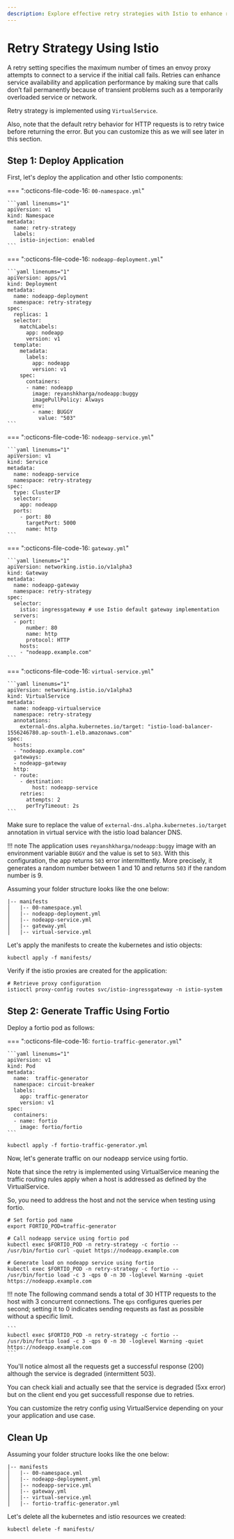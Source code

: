 ```yaml
---
description: Explore effective retry strategies with Istio to enhance reliability and performance. Learn how to optimize retries for smoother operations.
---
```


# Retry Strategy Using Istio

A retry setting specifies the maximum number of times an envoy proxy attempts to connect to a service if the initial call fails. Retries can enhance service availability and application performance by making sure that calls don’t fail permanently because of transient problems such as a temporarily overloaded service or network.

Retry strategy is implemented using `VirtualService`.

Also, note that the default retry behavior for HTTP requests is to retry twice before returning the error. But you can customize this as we will see later in this section.



## Step 1: Deploy Application

First, let's deploy the application and other Istio components:

=== ":octicons-file-code-16: `00-namespace.yml`"

    ```yaml linenums="1"
    apiVersion: v1
    kind: Namespace
    metadata:
      name: retry-strategy
      labels:
        istio-injection: enabled
    ```

=== ":octicons-file-code-16: `nodeapp-deployment.yml`"

    ```yaml linenums="1"
    apiVersion: apps/v1
    kind: Deployment
    metadata:
      name: nodeapp-deployment
      namespace: retry-strategy
    spec:
      replicas: 1
      selector:
        matchLabels:
          app: nodeapp
          version: v1
      template:
        metadata:
          labels:
            app: nodeapp
            version: v1
        spec:
          containers:
          - name: nodeapp
            image: reyanshkharga/nodeapp:buggy
            imagePullPolicy: Always
            env:
            - name: BUGGY
              value: "503"
    ```

=== ":octicons-file-code-16: `nodeapp-service.yml`"

    ```yaml linenums="1"
    apiVersion: v1
    kind: Service
    metadata:
      name: nodeapp-service
      namespace: retry-strategy
    spec:
      type: ClusterIP
      selector:
        app: nodeapp
      ports:
        - port: 80
          targetPort: 5000
          name: http
    ```

=== ":octicons-file-code-16: `gateway.yml`"

    ```yaml linenums="1"
    apiVersion: networking.istio.io/v1alpha3
    kind: Gateway
    metadata:
      name: nodeapp-gateway
      namespace: retry-strategy
    spec: 
      selector:
        istio: ingressgateway # use Istio default gateway implementation
      servers:
      - port:
          number: 80
          name: http
          protocol: HTTP
        hosts:
        - "nodeapp.example.com"
    ```

=== ":octicons-file-code-16: `virtual-service.yml`"

    ```yaml linenums="1"
    apiVersion: networking.istio.io/v1alpha3
    kind: VirtualService
    metadata:
      name: nodeapp-virtualservice
      namespace: retry-strategy
      annotations:
        external-dns.alpha.kubernetes.io/target: "istio-load-balancer-1556246780.ap-south-1.elb.amazonaws.com"
    spec: 
      hosts:
      - "nodeapp.example.com"
      gateways:
      - nodeapp-gateway
      http:
      - route:
        - destination:
            host: nodeapp-service
        retries:
          attempts: 2
          perTryTimeout: 2s
    ```

Make sure to replace the value of `external-dns.alpha.kubernetes.io/target` annotation in virtual service with the istio load balancer DNS.


!!! note
    The application uses `reyanshkharga/nodeapp:buggy` image with an environment variable `BUGGY` and the value is set to `503`. With this configuration, the app returns `503` error intermittently. More precisely, it generates a random number between 1 and 10 and returns `503` if the random number is 9.


Assuming your folder structure looks like the one below:

```
|-- manifests
│   |-- 00-namespace.yml
│   |-- nodeapp-deployment.yml
│   |-- nodeapp-service.yml
│   |-- gateway.yml
│   |-- virtual-service.yml
```

Let's apply the manifests to create the kubernetes and istio objects:

```
kubectl apply -f manifests/
```

Verify if the istio proxies are created for the application:

```
# Retrieve proxy configuration
istioctl proxy-config routes svc/istio-ingressgateway -n istio-system
```



## Step 2: Generate Traffic Using Fortio

Deploy a fortio pod as follows:

=== ":octicons-file-code-16: `fortio-traffic-generator.yml`"

    ```yaml linenums="1"
    apiVersion: v1
    kind: Pod
    metadata:
      name:  traffic-generator
      namespace: circuit-breaker
      labels:
        app: traffic-generator
        version: v1
    spec:
      containers:
      - name: fortio
        image: fortio/fortio
    ```

```
kubectl apply -f fortio-traffic-generator.yml
```

Now, let's generate traffic on our nodeapp service using fortio.

Note that since the retry is implemented using VirtualService meaning the traffic routing rules apply when a host is addressed as defined by the VirtualService.

So, you need to address the host and not the service when testing using fortio.

```
# Set fortio pod name
export FORTIO_POD=traffic-generator

# Call nodeapp service using fortio pod
kubectl exec $FORTIO_POD -n retry-strategy -c fortio -- /usr/bin/fortio curl -quiet https://nodeapp.example.com

# Generate load on nodeapp service using fortio
kubectl exec $FORTIO_POD -n retry-strategy -c fortio -- /usr/bin/fortio load -c 3 -qps 0 -n 30 -loglevel Warning -quiet https://nodeapp.example.com
```

!!! note
    The following command sends a total of 30 HTTP requests to the host with 3 concurrent connections. The `qps` configures queries per second; setting it to 0 indicates sending requests as fast as possible without a specific limit.

    ```
    kubectl exec $FORTIO_POD -n retry-strategy -c fortio -- /usr/bin/fortio load -c 3 -qps 0 -n 30 -loglevel Warning -quiet https://nodeapp.example.com
    ```

You'll notice almost all the requests get a successful response (200) although the service is degraded (intermittent 503).

You can check kiali and actually see that the service is degraded (5xx error) but on the client end you get successfull response due to retries.

You can customize the retry config using VirtualService depending on your your application and use case.




## Clean Up

Assuming your folder structure looks like the one below:

```
|-- manifests
│   |-- 00-namespace.yml
│   |-- nodeapp-deployment.yml
│   |-- nodeapp-service.yml
│   |-- gateway.yml
│   |-- virtual-service.yml
│   |-- fortio-traffic-generator.yml
```

Let's delete all the kubernetes and istio resources we created:

```
kubectl delete -f manifests/
```